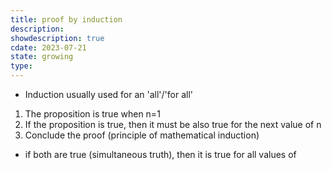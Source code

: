 ```yaml
---
title: proof by induction
description: 
showdescription: true
cdate: 2023-07-21
state: growing
type: 
---
```


- Induction usually used for an 'all'/'for all'
1. The proposition is true when n=1 
2. If the proposition is true, then it must be also true for the next value of n
3. Conclude the proof (principle of mathematical induction)
- if both are true (simultaneous truth), then it is true for all values of 
